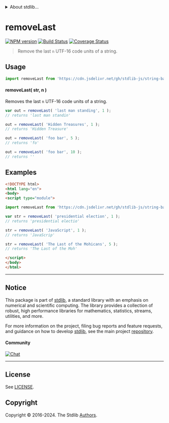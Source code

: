 <!--

@license Apache-2.0

Copyright (c) 2023 The Stdlib Authors.

Licensed under the Apache License, Version 2.0 (the "License");
you may not use this file except in compliance with the License.
You may obtain a copy of the License at

   http://www.apache.org/licenses/LICENSE-2.0

Unless required by applicable law or agreed to in writing, software
distributed under the License is distributed on an "AS IS" BASIS,
WITHOUT WARRANTIES OR CONDITIONS OF ANY KIND, either express or implied.
See the License for the specific language governing permissions and
limitations under the License.

-->


<details>
  <summary>
    About stdlib...
  </summary>
  <p>We believe in a future in which the web is a preferred environment for numerical computation. To help realize this future, we've built stdlib. stdlib is a standard library, with an emphasis on numerical and scientific computation, written in JavaScript (and C) for execution in browsers and in Node.js.</p>
  <p>The library is fully decomposable, being architected in such a way that you can swap out and mix and match APIs and functionality to cater to your exact preferences and use cases.</p>
  <p>When you use stdlib, you can be absolutely certain that you are using the most thorough, rigorous, well-written, studied, documented, tested, measured, and high-quality code out there.</p>
  <p>To join us in bringing numerical computing to the web, get started by checking us out on <a href="https://github.com/stdlib-js/stdlib">GitHub</a>, and please consider <a href="https://opencollective.com/stdlib">financially supporting stdlib</a>. We greatly appreciate your continued support!</p>
</details>

# removeLast

[![NPM version][npm-image]][npm-url] [![Build Status][test-image]][test-url] [![Coverage Status][coverage-image]][coverage-url] <!-- [![dependencies][dependencies-image]][dependencies-url] -->

> Remove the last `n` UTF-16 code units of a string.



<section class="usage">

## Usage

```javascript
import removeLast from 'https://cdn.jsdelivr.net/gh/stdlib-js/string-base-remove-last@v0.2.1-esm/index.mjs';
```

#### removeLast( str, n )

Removes the last `n` UTF-16 code units of a string.

```javascript
var out = removeLast( 'last man standing', 1 );
// returns 'last man standin'

out = removeLast( 'Hidden Treasures', 1 );
// returns 'Hidden Treasure'

out = removeLast( 'foo bar', 5 );
// returns 'fo'

out = removeLast( 'foo bar', 10 );
// returns ''
```

</section>

<!-- /.usage -->

<section class="examples">

## Examples

<!-- eslint no-undef: "error" -->

```html
<!DOCTYPE html>
<html lang="en">
<body>
<script type="module">

import removeLast from 'https://cdn.jsdelivr.net/gh/stdlib-js/string-base-remove-last@v0.2.1-esm/index.mjs';

var str = removeLast( 'presidential election', 1 );
// returns 'presidential electio'

str = removeLast( 'JavaScript', 1 );
// returns 'JavaScrip'

str = removeLast( 'The Last of the Mohicans', 5 );
// returns 'The Last of the Moh'

</script>
</body>
</html>
```

</section>

<!-- /.examples -->

<!-- Section for related `stdlib` packages. Do not manually edit this section, as it is automatically populated. -->

<section class="related">

</section>

<!-- /.related -->

<!-- Section for all links. Make sure to keep an empty line after the `section` element and another before the `/section` close. -->


<section class="main-repo" >

* * *

## Notice

This package is part of [stdlib][stdlib], a standard library with an emphasis on numerical and scientific computing. The library provides a collection of robust, high performance libraries for mathematics, statistics, streams, utilities, and more.

For more information on the project, filing bug reports and feature requests, and guidance on how to develop [stdlib][stdlib], see the main project [repository][stdlib].

#### Community

[![Chat][chat-image]][chat-url]

---

## License

See [LICENSE][stdlib-license].


## Copyright

Copyright &copy; 2016-2024. The Stdlib [Authors][stdlib-authors].

</section>

<!-- /.stdlib -->

<!-- Section for all links. Make sure to keep an empty line after the `section` element and another before the `/section` close. -->

<section class="links">

[npm-image]: http://img.shields.io/npm/v/@stdlib/string-base-remove-last.svg
[npm-url]: https://npmjs.org/package/@stdlib/string-base-remove-last

[test-image]: https://github.com/stdlib-js/string-base-remove-last/actions/workflows/test.yml/badge.svg?branch=v0.2.1
[test-url]: https://github.com/stdlib-js/string-base-remove-last/actions/workflows/test.yml?query=branch:v0.2.1

[coverage-image]: https://img.shields.io/codecov/c/github/stdlib-js/string-base-remove-last/main.svg
[coverage-url]: https://codecov.io/github/stdlib-js/string-base-remove-last?branch=main

<!--

[dependencies-image]: https://img.shields.io/david/stdlib-js/string-base-remove-last.svg
[dependencies-url]: https://david-dm.org/stdlib-js/string-base-remove-last/main

-->

[chat-image]: https://img.shields.io/gitter/room/stdlib-js/stdlib.svg
[chat-url]: https://app.gitter.im/#/room/#stdlib-js_stdlib:gitter.im

[stdlib]: https://github.com/stdlib-js/stdlib

[stdlib-authors]: https://github.com/stdlib-js/stdlib/graphs/contributors

[umd]: https://github.com/umdjs/umd
[es-module]: https://developer.mozilla.org/en-US/docs/Web/JavaScript/Guide/Modules

[deno-url]: https://github.com/stdlib-js/string-base-remove-last/tree/deno
[deno-readme]: https://github.com/stdlib-js/string-base-remove-last/blob/deno/README.md
[umd-url]: https://github.com/stdlib-js/string-base-remove-last/tree/umd
[umd-readme]: https://github.com/stdlib-js/string-base-remove-last/blob/umd/README.md
[esm-url]: https://github.com/stdlib-js/string-base-remove-last/tree/esm
[esm-readme]: https://github.com/stdlib-js/string-base-remove-last/blob/esm/README.md
[branches-url]: https://github.com/stdlib-js/string-base-remove-last/blob/main/branches.md

[stdlib-license]: https://raw.githubusercontent.com/stdlib-js/string-base-remove-last/main/LICENSE

</section>

<!-- /.links -->
